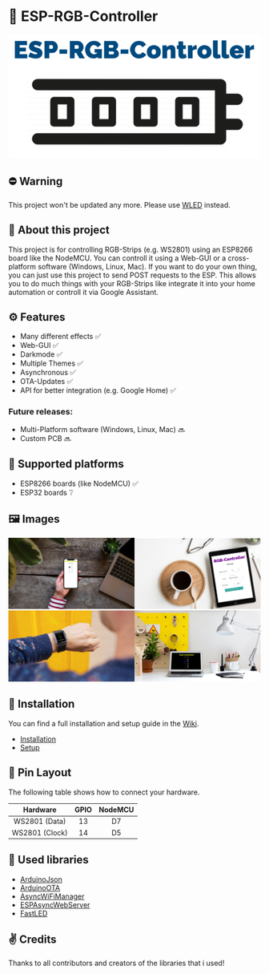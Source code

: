 # 🌈 ESP-RGB-Controller
<p align="center"><img src="/images/ESP-RGB-Controller.png"></p>

## ⛔ Warning
This project won't be updated any more. Please use [WLED](https://github.com/Aircoookie/WLED) instead.

## 👋 About this project
This project is for controlling RGB-Strips (e.g. WS2801) using an ESP8266 board like the NodeMCU. You can controll it using a Web-GUI or a cross-platform software (Windows, Linux, Mac). If you want to do your own thing, you can just use this project to send POST requests to the ESP. This allows you to do much things with your RGB-Strips like integrate it into your home automation or controll it via Google Assistant.

## ⚙️ Features
- Many different effects ✅
- Web-GUI ✅
- Darkmode ✅
- Multiple Themes ✅
- Asynchronous ✅
- OTA-Updates ✅
- API for better integration (e.g. Google Home) ✅

### Future releases:
- Multi-Platform software (Windows, Linux, Mac) 🔜
- Custom PCB 🔜

## 💾 Supported platforms
- ESP8266 boards (like NodeMCU) ✅
- ESP32 boards ❔

## 🖼️ Images
<img src="/images/iphone-xs-with-macbook-air-in-the-background.jpg" width="50%"><img src="/images/ipad-pro-on-white-table.jpg" width="50%"><img src="/images/apple-watch-on-yellow-background.jpg" width="50%"><img src="/images/bright-office-enviroment-with-macbook-air.jpg" width="50%">

## 📲 Installation
You can find a full installation and setup guide in the <a href="https://github.com/WoodyLetsCode/ESP-RGB-Controller/wiki">Wiki</a>.
 - <a href="https://github.com/WoodyLetsCode/ESP-RGB-Controller/wiki/Installation">Installation</a>
 - <a href="https://github.com/WoodyLetsCode/ESP-RGB-Controller/wiki/Setup">Setup</a>
 
 ## 📍 Pin Layout
The following table shows how to connect your hardware.

|    Hardware    	| GPIO 	| NodeMCU 	|
|:--------------:	|:----:	|:-------:	|
|  WS2801 (Data) 	|  13  	|    D7   	|
| WS2801 (Clock) 	|  14  	|    D5   	|

## 📒 Used libraries
- <a href="https://github.com/bblanchon/ArduinoJson">ArduinoJson</a>
- <a href="https://github.com/jandrassy/ArduinoOTA">ArduinoOTA</a>
- <a href="https://github.com/alanswx/ESPAsyncWiFiManager">AsyncWiFiManager</a>
- <a href="https://github.com/me-no-dev/ESPAsyncWebServer">ESPAsyncWebServer</a>
- <a href="https://github.com/FastLED/FastLED">FastLED</a>

## ✌️ Credits
Thanks to all contributors and creators of the libraries that i used!
